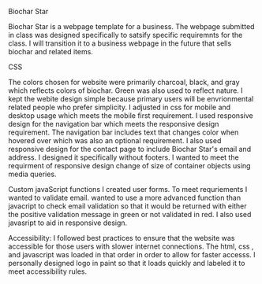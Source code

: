 Biochar Star

Biochar Star is a webpage template for a business.  The webpage submitted in class was designed specifically to satsify specific requiremnts for the class.  I will  transition it to a business webpage in the future that sells biochar and related items.   

CSS 

The colors chosen for website were primarily charcoal, black, and gray which reflects colors of biochar.  Green was also used to reflect nature.  I kept the webite design simple because primary users will be envrionmental related people who prefer simplicity. I adjusted in css for mobile and desktop usage which meets the mobile first requirement. I used responsive design for the navigation bar which meets the responsive design requirement.  The navigation bar includes text that changes color when hovered over which was also an optional requirement. I also used responsive design for the contact page to include  Biochar Star's email and address. I designed it specifically without footers.  I wanted to meet the requirment of responsive design change of size of container objects using media queries.     



Custom javaScript functions
 I created user forms.  To meet requriements I wanted to validate email.  wanted to use a more advanced function than javacript to  check email validation so that it would be returned with either the positive validation message in green or not validated in red.  I also used javasript to aid in responsive design.

  

Accessibility:  I followed best practices to ensure that the website was accessible for those users with slower internet connections. The html, css , and javascript was loaded in that order in order to allow for faster accesss.   I  personally designed logo in paint so that it loads quickly and labeled it to meet accessibility rules.  


